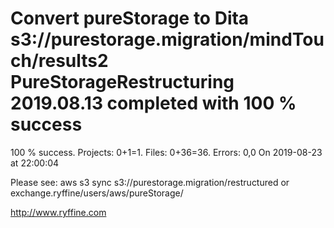 # Convert pureStorage to Dita s3://purestorage.migration/mindTouch/results2 PureStorageRestructuring 2019.08.13 completed with 100 % success

100 % success. Projects: 0+1=1.  Files: 0+36=36. Errors: 0,0  On 2019-08-23 at 22:00:04



Please see: aws s3 sync s3://purestorage.migration/restructured or exchange.ryffine/users/aws/pureStorage/

http://www.ryffine.com
